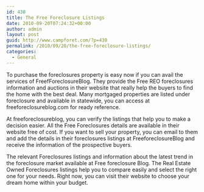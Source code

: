 ```yaml
---
id: 430
title: The Free Foreclosure Listings
date: 2010-09-20T07:24:32+00:00
author: admin
layout: post
guid: http://www.campforet.com/?p=430
permalink: /2010/09/20/the-free-foreclosure-listings/
categories:
  - General
---
```

To purchase the foreclosures property is easy now if you can avail the services of FreefForeclosureBlog. They provide the Free REO foreclosures information and auctions in their website that really help the buyers to find the home with the best deal. Many mortgaged properties are listed under foreclosure and available in statewide, you can access at freeforeclosureblog.com for ready reference.

At freeforeclosureblog, you can verify the listings that help you to make a decision easier. All the Free Foreclosures details are available in their website free of cost. If you want to sell your property, you can email to them and add the details in their foreclosures listings at FreeforeclosureBlog and receive the information of the prospective buyers. 

The relevant Foreclosures listings and information about the latest trend in the foreclosure market available at Free foreclosure Blog. The Real Estate Owned Foreclosures listings help you to compare easily and select the right one for your needs. Right now, you can visit their website to choose your dream home within your budget.